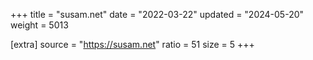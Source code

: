 +++
title = "susam.net"
date = "2022-03-22"
updated = "2024-05-20"
weight = 5013

[extra]
source = "https://susam.net"
ratio = 51
size = 5
+++
